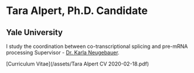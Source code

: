 # Tara Alpert, Ph.D. Candidate
## Yale University

I study the coordination between co-transcriptional splicing and pre-mRNA processing
Supervisor - [Dr. Karla Neugebauer](https://www.neugebauerlab.com/).

[Curriculum Vitae](/assets/Tara Alpert CV 2020-02-18.pdf)
